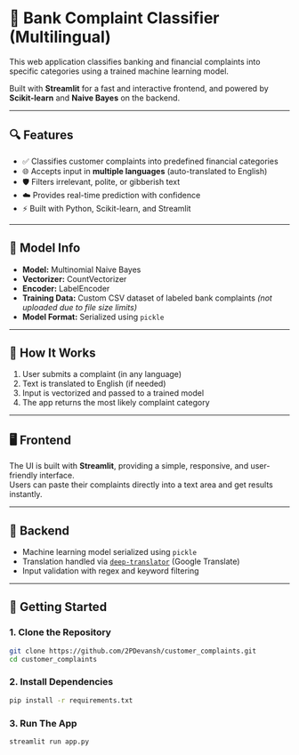 # 🏦 Bank Complaint Classifier (Multilingual)

This web application classifies banking and financial complaints into specific categories using a trained machine learning model.

Built with **Streamlit** for a fast and interactive frontend, and powered by **Scikit-learn** and **Naive Bayes** on the backend.

---

## 🔍 Features

- ✅ Classifies customer complaints into predefined financial categories  
- 🌐 Accepts input in **multiple languages** (auto-translated to English)  
- 🛡 Filters irrelevant, polite, or gibberish text  
- ☁️ Provides real-time prediction with confidence  
- ⚡ Built with Python, Scikit-learn, and Streamlit  

---

## 🧠 Model Info

- **Model:** Multinomial Naive Bayes  
- **Vectorizer:** CountVectorizer  
- **Encoder:** LabelEncoder  
- **Training Data:** Custom CSV dataset of labeled bank complaints *(not uploaded due to file size limits)*  
- **Model Format:** Serialized using `pickle`  

---

## 🎯 How It Works

1. User submits a complaint (in any language)  
2. Text is translated to English (if needed)  
3. Input is vectorized and passed to a trained model  
4. The app returns the most likely complaint category  

---

## 🖥️ Frontend

The UI is built with **Streamlit**, providing a simple, responsive, and user-friendly interface.  
Users can paste their complaints directly into a text area and get results instantly.

---

## 🧠 Backend

- Machine learning model serialized using `pickle`  
- Translation handled via [`deep-translator`](https://pypi.org/project/deep-translator/) (Google Translate)  
- Input validation with regex and keyword filtering  

---

## 🚀 Getting Started

### 1. Clone the Repository

```bash
git clone https://github.com/2PDevansh/customer_complaints.git
cd customer_complaints
```
### 2. Install Dependencies
```bash
pip install -r requirements.txt
```

### 3. Run The App
```bash
streamlit run app.py
```

